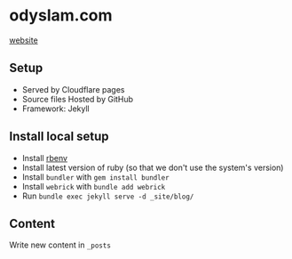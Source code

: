 # odyslam.com

[website](https://odyslam.com)

## Setup

- Served by Cloudflare pages
- Source files Hosted by GitHub
- Framework: Jekyll

## Install local setup

- Install [rbenv](https://github.com/rbenv/rbenv)
- Install latest version of ruby (so that we don't use the system's version)
- Install `bundler` with `gem install bundler`
- Install `webrick` with `bundle add webrick`
- Run `bundle exec jekyll serve -d _site/blog/`

## Content

Write new content in `_posts`


